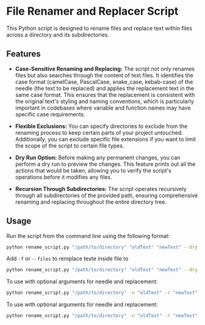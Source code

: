 # File Renamer and Replacer Script

This Python script is designed to rename files and replace text within files across a directory and its subdirectories.

## Features

- **Case-Sensitive Renaming and Replacing:** The script not only renames files but also searches through the content of text files. It identifies the case format (camelCase, PascalCase, snake_case, kebab-case) of the needle (the text to be replaced) and applies the replacement text in the same case format. This ensures that the replacement is consistent with the original text's styling and naming conventions, which is particularly important in codebases where variable and function names may have specific case requirements.

- **Flexible Exclusions:** You can specify directories to exclude from the renaming process to keep certain parts of your project untouched. Additionally, you can exclude specific file extensions if you want to limit the scope of the script to certain file types.

- **Dry Run Option:** Before making any permanent changes, you can perform a dry run to preview the changes. This feature prints out all the actions that would be taken, allowing you to verify the script's operations before it modifies any files.

- **Recursion Through Subdirectories:** The script operates recursively through all subdirectories of the provided path, ensuring comprehensive renaming and replacing throughout the entire directory tree.

## Usage

Run the script from the command line using the following format:

```bash
python rename_script.py "/path/to/directory" "oldText" "newText" --dry-run
```

Add `-f` or `--files` to remplace texte inside file to

```bash
python rename_script.py "/path/to/directory" "oldText" "newText" --dry-run -f
```

To use with optional arguments for needle and replacement:

```bash
python rename_script.py "/path/to/directory" -n "oldText" -r "newText" --dry-run
```

To use with optional arguments for needle and replacement:

```bash
python rename_script.py "/path/to/directory" -n "oldText" -r "newText" --dry-run
```
